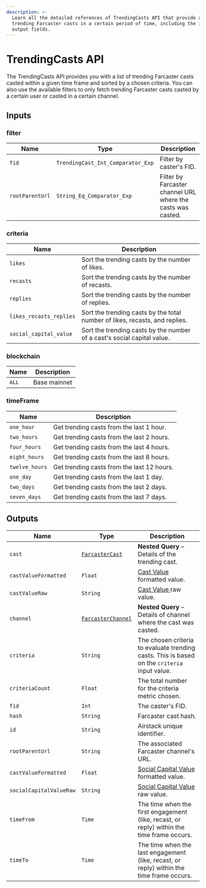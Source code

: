 ```yaml
---
description: >-
  Learn all the detailed references of TrendingCasts API that provide all
  trending Farcaster casts in a certain period of time, including the inputs and
  output fields.
---
```


# TrendingCasts API

The TrendingCasts API provides you with a list of trending Farcaster casts casted within a given time frame and sorted by a chosen criteria. You can also use the available filters to only fetch trending Farcaster casts casted by a certain user or casted in a certain channel.

## Inputs

### filter

| Name            | Type                              | Description                                                 |
| --------------- | --------------------------------- | ----------------------------------------------------------- |
| `fid`           | `TrendingCast_Int_Comparator_Exp` | Filter by caster's FID.                                     |
| `rootParentUrl` | `String_Eq_Comparator_Exp`        | Filter by Farcaster channel URL where the casts was casted. |

### criteria

| Name                    | Description                                                                 |
| ----------------------- | --------------------------------------------------------------------------- |
| `likes`                 | Sort the trending casts by the number of likes.                             |
| `recasts`               | Sort the trending casts by the number of recasts.                           |
| `replies`               | Sort the trending casts by the number of replies.                           |
| `likes_recasts_replies` | Sort the trending casts by the total number of likes, recasts, and replies. |
| `social_capital_value`  | Sort the trending casts by the number of a cast's social capital value.     |

### blockchain

| Name  | Description  |
| ----- | ------------ |
| `ALL` | Base mainnet |

### timeFrame

| Name           | Description                                |
| -------------- | ------------------------------------------ |
| `one_hour`     | Get trending casts from the last 1 hour.   |
| `two_hours`    | Get trending casts from the last 2 hours.  |
| `four_hours`   | Get trending casts from the last 4 hours.  |
| `eight_hours`  | Get trending casts from the last 8 hours.  |
| `twelve_hours` | Get trending casts from the last 12 hours. |
| `one_day`      | Get trending casts from the last 1 day.    |
| `two_days`     | Get trending casts from the last 2 days.   |
| `seven_days`   | Get trending casts from the last 7 days.   |

## Outputs

| Name                    | Type                                           | Description                                                                                      |
| ----------------------- | ---------------------------------------------- | ------------------------------------------------------------------------------------------------ |
| `cast`                  | [`FarcasterCast`](farcastercasts-api.md)       | **Nested Query** – Details of the trending cast.                                                 |
| `castValueFormatted`    | `Float`                                        | [Cast Value ](../../social-capital-value-and-social-capital-scores.md)formatted value.           |
| `castValueRaw`          | `String`                                       | [Cast Value ](../../social-capital-value-and-social-capital-scores.md)raw value.                 |
| `channel`               | [`FarcasterChannel`](farcasterchannels-api.md) | **Nested Query** – Details of channel where the cast was casted.                                 |
| `criteria`              | `String`                                       | The chosen criteria to evaluate trending casts. This is based on the `criteria` input value.     |
| `criteriaCount`         | `Float`                                        | The total number for the criteria metric chosen.                                                 |
| `fid`                   | `Int`                                          | The caster's FID.                                                                                |
| `hash`                  | `String`                                       | Farcaster cast hash.                                                                             |
| `id`                    | `String`                                       | Airstack unique identifier.                                                                      |
| `rootParentUrl`         | `String`                                       | The associated Farcaster channel's URL.                                                          |
| `castValueFormatted`    | `Float`                                        | [Social Capital Value ](../../social-capital-value-and-social-capital-scores.md)formatted value. |
| `socialCapitalValueRaw` | `String`                                       | [Social Capital Value](../../social-capital-value-and-social-capital-scores.md) raw value.       |
| `timeFrom`              | `Time`                                         | The time when the first engagement (like, recast, or reply) within the time frame occurs.        |
| `timeTo`                | `Time`                                         | The time when the last engagement (like, recast, or reply) within the time frame occurs.         |
